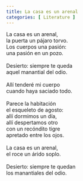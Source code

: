 ```yaml
---
title: La casa es un arenal
categories: [ Literature ]
---
```



La casa es un arenal,<br>
la puerta un pájaro torvo.<br>
Los cuerpos una pasión:<br>
una pasión en un pozo.<br><br>
Desierto: siempre te queda<br>
aquel manantial del odio.<br><br>
Allí tenderé mi cuerpo<br>
cuando haya saciado todo.<br><br>
Parece la habitación<br>
el esqueleto de agosto:<br>
allí dormimos un día,<br>
allí despertamos otro<br>
con un recóndito tigre<br>
apretado entre los ojos.<br><br>
La casa es un arenal,<br>
el roce un árido soplo.<br><br>
Desierto: siempre te quedan<br>
los manantiales del odio.<br>
